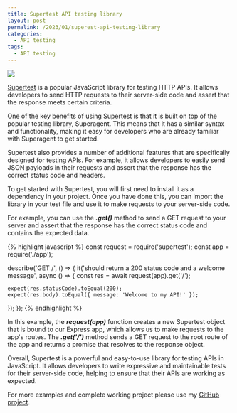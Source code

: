 ```yaml
---
title: Supertest API testing library
layout: post
permalink: /2023/01/superest-api-testing-library
categories:
  - API testing
tags:
  - API testing 
---
```


![](/images/blog/1*R8dpDe1F8LIgCrN1QTfVBw.png)

[Supertest](https://github.com/ladjs/supertest) is a popular JavaScript library for testing HTTP APIs. It allows developers to send HTTP requests to their server-side code and assert that the response meets certain criteria.

One of the key benefits of using Supertest is that it is built on top of the popular testing library, Superagent. This means that it has a similar syntax and functionality, making it easy for developers who are already familiar with Superagent to get started.

Supertest also provides a number of additional features that are specifically designed for testing APIs. For example, it allows developers to easily send JSON payloads in their requests and assert that the response has the correct status code and headers.

To get started with Supertest, you will first need to install it as a dependency in your project. Once you have done this, you can import the library in your test file and use it to make requests to your server-side code.

For example, you can use the **_.get()_** method to send a GET request to your server and assert that the response has the correct status code and contains the expected data.

{% highlight javascript %}
const request = require('supertest');
const app = require('./app');

describe('GET /', () => {
  it('should return a 200 status code and a welcome message', async () => {
    const res = await request(app).get('/');

    expect(res.statusCode).toEqual(200);
    expect(res.body).toEqual({ message: 'Welcome to my API!' });
  });
});
{% endhighlight %}

In this example, the **_request(app)_** function creates a new Supertest object that is bound to our Express app, which allows us to make requests to the app's routes. The **_.get('/')_** method sends a GET request to the root route of the app and returns a promise that resolves to the response object.

Overall, Supertest is a powerful and easy-to-use library for testing APIs in JavaScript. It allows developers to write expressive and maintainable tests for their server-side code, helping to ensure that their APIs are working as expected.

For more examples and complete working project please use my [GitHub project](https://github.com/slawekradzyminski/supertest-api-tests).

  

